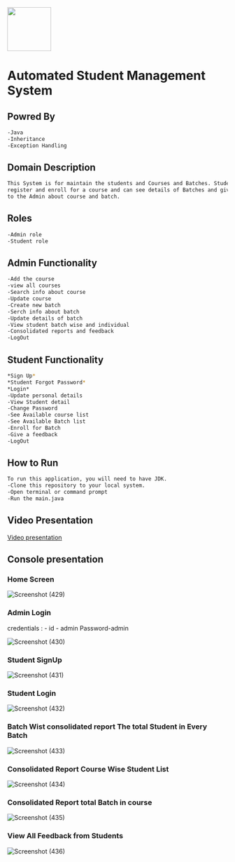 <img src="https://github.com/rooparam01/Automated-Student-Management-System/assets/111178057/150f7598-2038-4069-a857-793e2ceda21f" height=100px>

# Automated Student Management System
## Powred By
```bash
-Java
-Inheritance
-Exception Handling
```

## Domain Description
```bash
This System is for maintain the students and Courses and Batches. Student can 
register and enroll for a course and can see details of Batches and give feedback
to the Admin about course and batch.
```

## Roles
```bash
-Admin role
-Student role
```

## Admin Functionality
```bash
-Add the course
-view all courses
-Search info about course
-Update course
-Create new batch
-Serch info about batch
-Update details of batch
-View student batch wise and individual
-Consolidated reports and feedback
-LogOut
```

## Student Functionality
```bash
*Sign Up*
*Student Forgot Password*
*Login*
-Update personal details
-View Student detail
-Change Password
-See Available course list 
-See Available Batch list
-Enroll for Batch
-Give a feedback
-LogOut
```

## How to Run
```bash
To run this application, you will need to have JDK.
-Clone this repository to your local system.
-Open terminal or command prompt
-Run the main.java
```
## Video Presentation

[Video presentation](https://drive.google.com/file/d/1FhCoXO_EyQQGAPlvUJumwCmL3fdeguog/view?usp=sharing)

## Console presentation
### Home Screen
![Screenshot (429)](https://user-images.githubusercontent.com/111178057/229436430-6605801b-7cf9-4382-ba7e-edda70061f71.png)


### Admin Login
credentials : -    id - admin
               Password-admin
               
![Screenshot (430)](https://user-images.githubusercontent.com/111178057/229436436-7cca40ae-68bc-4703-9b60-67f466785f05.png)
### Student SignUp
![Screenshot (431)](https://user-images.githubusercontent.com/111178057/229436441-47cd162d-49b0-47ca-867c-e96ddacb3125.png)
### Student Login
![Screenshot (432)](https://user-images.githubusercontent.com/111178057/229436446-1a4ad72a-0c67-4384-8ed1-494efbc7ad93.png)
### Batch Wist consolidated report The total Student in Every Batch
![Screenshot (433)](https://user-images.githubusercontent.com/111178057/229436450-23721c77-8e8f-46bc-bae7-d629b6fb531f.png)
### Consolidated Report Course Wise Student List
![Screenshot (434)](https://user-images.githubusercontent.com/111178057/229436453-cfaa5781-26c6-439b-b7a0-f0f42e76c967.png)
### Consolidated Report total Batch in course
![Screenshot (435)](https://user-images.githubusercontent.com/111178057/229436457-dd662f8e-24d4-4670-97d8-7bc3f844f256.png)
### View All Feedback from Students
![Screenshot (436)](https://user-images.githubusercontent.com/111178057/229436461-33cf5037-56d5-423a-b089-3c6627f53dcb.png)

